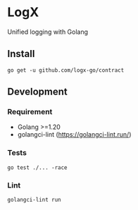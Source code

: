 # LogX

Unified logging with Golang

## Install

```shell
go get -u github.com/logx-go/contract
```

## Development

### Requirement
- Golang >=1.20
- golangci-lint (https://golangci-lint.run/)

### Tests

```shell
go test ./... -race
```

### Lint

```shell
golangci-lint run
```
